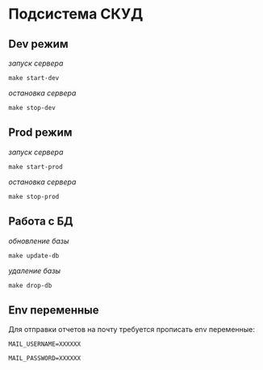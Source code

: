 # Подсистема СКУД

## Dev режим
_запуск сервера_

`make start-dev`

_остановка сервера_

`make stop-dev`

## Prod режим
_запуск сервера_

`make start-prod`

_остановка сервера_

`make stop-prod`

## Работа с БД
_обновление базы_

`make update-db`

_удаление базы_

`make drop-db`

## Env переменные

Для отправки отчетов на почту требуется прописать env переменные:

`MAIL_USERNAME=ХХХХХХ`

`MAIL_PASSWORD=ХХХХХХ`
